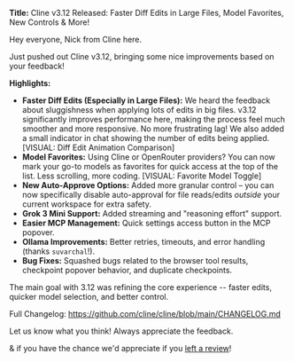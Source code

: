 **Title:** Cline v3.12 Released: Faster Diff Edits in Large Files, Model Favorites, New Controls & More!

Hey everyone, Nick from Cline here.

Just pushed out Cline v3.12, bringing some nice improvements based on your feedback!

**Highlights:**

*   **Faster Diff Edits (Especially in Large Files):** We heard the feedback about sluggishness when applying lots of edits in big files. v3.12 significantly improves performance here, making the process feel much smoother and more responsive. No more frustrating lag! We also added a small indicator in chat showing the number of edits being applied. [VISUAL: Diff Edit Animation Comparison]
*   **Model Favorites:** Using Cline or OpenRouter providers? You can now mark your go-to models as favorites for quick access at the top of the list. Less scrolling, more coding. [VISUAL: Favorite Model Toggle]
*   **New Auto-Approve Options:** Added more granular control – you can now specifically disable auto-approval for file reads/edits *outside* your current workspace for extra safety.
*   **Grok 3 Mini Support:** Added streaming and "reasoning effort" support.
*   **Easier MCP Management:** Quick settings access button in the MCP popover.
*   **Ollama Improvements:** Better retries, timeouts, and error handling (thanks `suvarchal`!).
*   **Bug Fixes:** Squashed bugs related to the browser tool results, checkpoint popover behavior, and duplicate checkpoints.

The main goal with 3.12 was refining the core experience -- faster edits, quicker model selection, and better control.

Full Changelog: https://github.com/cline/cline/blob/main/CHANGELOG.md

Let us know what you think! Always appreciate the feedback.

& if you have the chance we'd appreciate if you [left a review](https://marketplace.visualstudio.com/items?itemName=saoudrizwan.claude-dev)!
